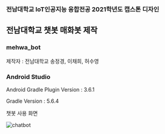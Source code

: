 ### 전남대학교 IoT인공지능 융합전공 2021학년도 캡스톤 디자인

## 전남대학교 챗봇 매화봇 제작

### mehwa_bot

제작자 : 전남대학교 송정경, 이채희, 허수영

### Android Studio

Android Gradle Plugin Version : 3.6.1

Gradle Version : 5.6.4

챗봇 사용 화면

![chatbot](https://user-images.githubusercontent.com/55068106/120958206-2da6f080-c792-11eb-91dc-0eebe2c53120.jpg)
